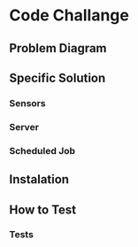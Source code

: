 
# Code Challange

## Problem Diagram

## Specific Solution 

### Sensors

### Server

### Scheduled Job

## Instalation

## How to Test

### Tests
